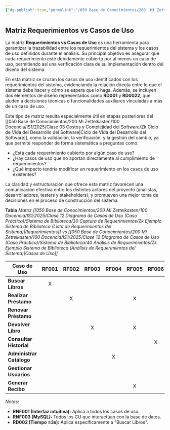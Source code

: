 ```yaml
---
{"dg-publish":true,"permalink":"/050 Base de Conocimientos/200  Mi Zettelkasten/100 Docencia/IS1/2025/Clase 12 Diagrama de Casos de Uso (Caso Práctico)/Sistema de Biblioteca/40 Análisis de Requerimientos/Zk Ejemplo Sistema de Biblioteca (Matriz Requerimientos vs Casos de Uso)/","tags":["digitalGarden","ejemplos","diagramaCasosDeUso"]}
---
```


## Matriz Requerimientos vs Casos de Uso

La matriz **Requerimientos vs Casos de Uso** es una herramienta para garantizar la trazabilidad entre los requerimientos del sistema y los casos de uso definidos durante el análisis. Su principal objetivo es asegurar que cada requerimiento esté debidamente cubierto por al menos un caso de uso, permitiendo así una verificación clara de su implementación dentro del diseño del sistema.

En esta matriz se cruzan los casos de uso identificados con los requerimientos del sistema, evidenciando la relación directa entre lo que el sistema debe hacer y cómo se espera que lo haga. Además, se incluyen dos elementos de diseño representados como **RD001** y **RD0022**, que aluden a decisiones técnicas o funcionalidades auxiliares vinculadas a más de un caso de uso.

Este tipo de matriz resulta especialmente útil en etapas posteriores del [[050 Base de Conocimientos/200  Mi Zettelkasten/100 Docencia/IS1/2025/Clase 03 Costos y Complejidad del Software/Zk Ciclo de Vida del Desarrollo del Software\|Ciclo de Vida del Desarrollo del Software]], como la validación, la verificación, y la gestión del cambio, ya que permite responder de forma sistemática a preguntas como:

- ¿Está cada requerimiento cubierto por algún caso de uso?
- ¿Hay casos de uso que no aportan directamente al cumplimiento de requerimientos?
- ¿Qué impacto tendría modificar un requerimiento en los casos de uso existentes?

La claridad y estructuración que ofrece esta matriz favorecen una comunicación efectiva entre los distintos actores del proyecto (analistas, desarrolladores, testers y stakeholders), y promueven una mejor toma de decisiones en el proceso de construcción del sistema.
  
**Tabla**
_Matriz [[050 Base de Conocimientos/200  Mi Zettelkasten/100 Docencia/IS1/2025/Clase 12 Diagrama de Casos de Uso (Caso Práctico)/Sistema de Biblioteca/30 Captura de Requerimientos/Zk Ejemplo Sistema de Biblioteca (Lista de Requerimientos del Sistema)\|Requerimientos]] vs [[050 Base de Conocimientos/200  Mi Zettelkasten/100 Docencia/IS1/2025/Clase 12 Diagrama de Casos de Uso (Caso Práctico)/Sistema de Biblioteca/40 Análisis de Requerimientos/Zk Ejemplo Sistema de Biblioteca (Análisis de Requerimientos del Sistema)\|Casos de Uso]]_

| Caso de Uso              | RF001 | RF002 | RF003 | RF004 | RF005 | RF006 | RF007 | RF008 | RNF001 | RNF002 | RNF003 | RNF004 | RD001 | RD002 |
| ------------------------ | :---: | :---: | :---: | :---: | :---: | :---: | :---: | :---: | :----: | :----: | :----: | :----: | :---: | :---: |
| **Buscar Libros**        |   X   |       |       |       |       |       |       |       |   X    |   X    |   X    |   X    |   X   |   X   |
| **Realizar Préstamo**    |       |   X   |       |       |   X   |       |       |       |   X    |   X    |   X    |        |   X   |       |
| **Renovar Préstamo**     |       |       |       |       |       |       |       |   X   |   X    |   X    |   X    |        |   X   |       |
| **Devolver Libro**       |       |       |   X   |       |   X   |       |       |       |   X    |   X    |   X    |        |   X   |       |
| **Consultar Historial**  |       |       |       |       |       |   X   |       |       |   X    |   X    |   X    |   X    |   X   |       |
| **Administrar Catálogo** |       |       |       |   X   |       |       |       |       |   X    |   X    |   X    |   X    |   X   |       |
| **Gestionar Usuarios**   |       |       |       |       |       |       |   X   |       |   X    |   X    |   X    |   X    |   X   |       |
| **Generar Recibo**       |       |       |       |       |   X   |       |       |       |   X    |   X    |   X    |        |   X   |       |

_Notas:_
- **RNF001 (Interfaz intuitiva):** Aplica a todos los casos de uso.
- **RNF003 (MySQL):** Todos los CU que interactúan con la base de datos.
- **RD002 (Tiempo ≤3s):** Aplica específicamente a "Buscar Libros".